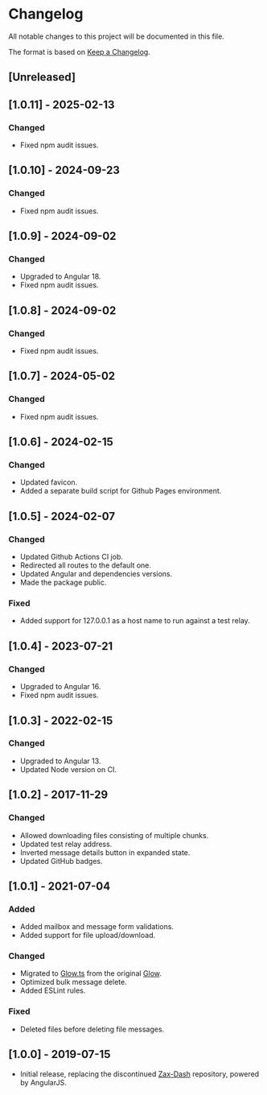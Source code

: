 # Changelog

All notable changes to this project will be documented in this file.

The format is based on [Keep a Changelog](https://keepachangelog.com/en/1.1.0/).

## [Unreleased]

## [1.0.11] - 2025-02-13

### Changed

- Fixed npm audit issues.

## [1.0.10] - 2024-09-23

### Changed

- Fixed npm audit issues.

## [1.0.9] - 2024-09-02

### Changed

- Upgraded to Angular 18.
- Fixed npm audit issues.

## [1.0.8] - 2024-09-02

### Changed

- Fixed npm audit issues.

## [1.0.7] - 2024-05-02

### Changed

- Fixed npm audit issues.

## [1.0.6] - 2024-02-15

### Changed

- Updated favicon.
- Added a separate build script for Github Pages environment.

## [1.0.5] - 2024-02-07

### Changed

- Updated Github Actions CI job.
- Redirected all routes to the default one.
- Updated Angular and dependencies versions.
- Made the package public.

### Fixed

- Added support for 127.0.0.1 as a host name to run against a test relay.

## [1.0.4] - 2023-07-21

### Changed

- Upgraded to Angular 16.
- Fixed npm audit issues.

## [1.0.3] - 2022-02-15

### Changed

- Upgraded to Angular 13.
- Updated Node version on CI.

## [1.0.2] - 2017-11-29

### Changed

- Allowed downloading files consisting of multiple chunks.
- Updated test relay address.
- Inverted message details button in expanded state.
- Updated GitHub badges.

## [1.0.1] - 2021-07-04

### Added

- Added mailbox and message form validations.
- Added support for file upload/download.

### Changed

- Migrated to [Glow.ts](https://github.com/vault12/glow.ts) from the original [Glow](https://github.com/vault12/glow).
- Optimized bulk message delete.
- Added ESLint rules.

### Fixed

- Deleted files before deleting file messages.

## [1.0.0] - 2019-07-15

- Initial release, replacing the discontinued [Zax-Dash](https://github.com/vault12/zax-dash) repository, powered by AngularJS.

